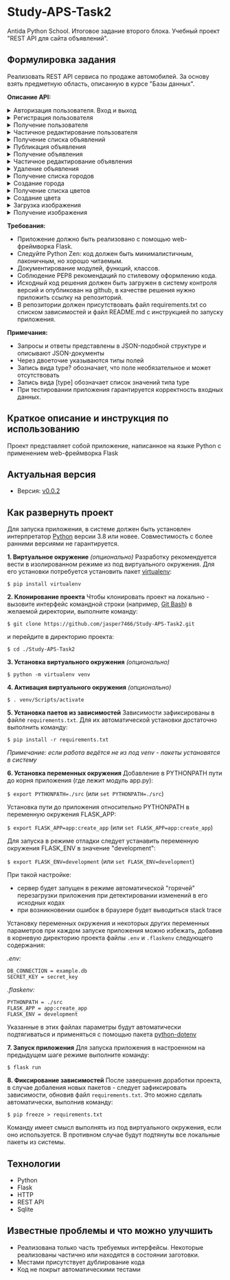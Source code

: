 # Study-APS-Task2
Antida Python School. Итоговое задание второго блока. Учебный проект "REST API для сайта объявлений".

## Формулировка задания

Реализовать REST API сервиса по продаже автомобилей. За основу взять предметную область, описанную в курсе "Базы данных".

**Описание API:**

<details>
  <summary>Авторизация пользователя. Вход и выход</summary>
  
  ```javascript
  POST /auth/login
  ```
  ```javascript
  Request:
  {
    "email": str,
    "password": str
  }
  ```
  ```javascript
  POST /auth/logout
  ```
</details>

<details>
  <summary>Регистрация пользователя</summary>
  
  Поле is_seller показывает, является ли пользователь продавцом. Поля phone, zip_code, city_id, street, home указываются, только если пользователь является продавцом.
  ```javascript
  POST /users
  ```
  ```javascript
  Request:
  {
    "email": str,
    "password": str,
    "first_name": str,
    "last_name": str,
    "is_seller": bool,
    "phone": str?,
    "zip_code": int?,
    "city_id": int?,
    "street": str?,
    "home": str?
  }
  Response:
  {
    "id": int,
    "email": str,
    "first_name": str,
    "last_name": str,
    "is_seller": bool,
    "phone": str?,
    "zip_code": int?,
    "city_id": int?,
    "street": str?,
    "home": str?
  }
  ```
</details>

<details>
  <summary>Получение пользователя</summary>
  Доступно только авторизованным пользователям.
  
  ```javascript
  GET /users/<id>
  ```
  ```javascript
  Response:
  {
    "id": int,
    "email": str,
    "first_name": str,
    "last_name": str,
    "is_seller": bool,
    "phone": str?,
    "zip_code": int?,
    "city_id": int?,
    "street": str?,
    "home": str?
  }
  ```
</details>

<details>
  <summary>Частичное редактирование пользователя</summary>
  Доступно только текущему авторизованному пользователю. Поля phone, zip_code, city_id, street, home указываются, только если пользователь является продавцом. При установке флага is_seller в false должно происходить удаление сущностей продавца.
  
  ```javascript
  PATCH /users/<id>
  ```
  ```javascript
  Request:
  {
    "first_name": str?,
    "last_name": str?,
    "is_seller": bool?,
    "phone": str?,
    "zip_code": int?,
    "city_id": int?,
    "street": str?,
    "home": str?
  }
  Response:
  {
    "id": int,
    "email": str,
    "first_name": str,
    "last_name": str,
    "is_seller": bool,
    "phone": str?,
    "zip_code": int?,
    "city_id": int?,
    "street": str?,
    "home": str?
  }
  ```
</details>

<details>
  <summary>Получение списка объявлений</summary>
  Объявления: все и принадлежащих пользователю. Список можно фильтровать с помощью query string параметров, все параметры необязательные.
  
  ```javascript
  GET /ads
  ```
  ```javascript
  GET /users/<id>/ads
  Query string:
    seller_id: int?
    tags: str?
    make: str?
    model: str?
  Response:
  [
    {
      "id": int,
      "seller_id": int,
      "title": str,
      "date": str,
      "tags:": [str], // Список тегов строками
      "car": {
        "make": str,
        "model": str,
        "colors": [
          {
            "id": int,
            "name": str,
            "hex": str
          }
        ],
        "mileage": int,
        "num_owners": int,
        "reg_number": str,
        "images": [
          {
            "title": str,
            "url": str
          }
        ]
      }
    }
  ]
  ```
</details>

<details>
  <summary>Публикация объявления</summary>
  Доступно только авторизованным пользователям. Доступно только если пользователь является продавцом.
  
  ```javascript
  POST /ads
  ```
  ```javascript
  POST /users/<id>/ads
  ```
  ```javascript
  Request:
  {
    "title": str,
    "tags": [str, ...], // Список тегов строками
    "car": {
      "make": str,
      "model": str,
      "colors": [int], // Список ID цветов
      "mileage": int,
      "num_owners": int?,
      "reg_number": str,
      "images": [
        {
          "title": str,
          "url": str
        }
      ]
    }
  }
  Response:
  [
    {
      "id": int,
      "seller_id": int,
      "title": str,
      "date": str,
      "tags:": [str], // Список тегов строками
      "car": {
        "make": str,
        "model": str,
        "colors": [
          {
            "id": int,
            "name": str,
            "hex": str
          }
        ],
        "mileage": int,
        "num_owners": int,
        "reg_number": str,
        "images": [
          {
            "title": str,
            "url": str
          }
        ]
      }
    }
  ]
  ```
</details>

<details>
  <summary>Получение объявления</summary>
  
  ```javascript
  GET /ads/<id>
  ```
  ```javascript
  Response:
  {
    "id": int,
    "seller_id": int,
    "title": str,
    "date": str,
    "tags:": [str], // Список тегов строками
    "car": {
      "make": str,
      "model": str,
      "colors": [
        {
          "id": int,
          "name": str,
          "hex": str
        }
      ],
      "mileage": int,
      "num_owners": int,
      "reg_number": str,
      "images": [
        {
          "title": str,
          "url": str
        }
      ]
    }
  }
  ```
</details>

<details>
  <summary>Частичное редактирование объявления</summary>
  Доступно только авторизованным пользователям. Может совершать только владелец объявления.
  
  ```javascript
  PATCH /ads/<id>
  ```
  ```javascript
  Request:
  {
    "title": str?,
    "tags": [str]?, // Список тегов строками
    "car": {
      "make": str?,
      "model": str?,
      "colors": [int]?, // Список ID цветов
      "mileage": int?,
      "num_owners": int?,
      "reg_number": str?,
      "images": [
        {
          "title": str,
          "url": str
        }
      ]?
    }
  }
  ```
</details>

<details>
  <summary>Удаление объявления</summary>
  Доступно только авторизованным пользователям. Может совершать только владелец объявления.
  
  ```javascript
  DELETE /ads/<id>
  ```
</details>

<details>
  <summary>Получение списка городов</summary>
  
  ```javascript
  GET /cities
  ```
  ```javascript
  Response:
  [
    {
      "id": int,
      "name": str
    }
  ]
  ```
</details>

<details>
  <summary>Создание города</summary>
  При попытке создать уже существующий город (проверка по названию), должен возвращаться существующий объект.
  
  ```javascript
  POST /cities
  ```
  ```javascript
  Request:
  {
    "name": str
  }
  Response:
  {
    "id": int,
    "name": str
  }
  ```
</details>

<details>
  <summary>Получение списка цветов</summary>
  Доступно только авторизованным пользователям. Доступно только если пользователь является продавцом.
  
  ```javascript
  GET /colors
  ```
  ```javascript
  Response:
  [
    {
      "id": int,
      "name": str,
      "hex": str
    }
  ]
  ```
</details>

<details>
  <summary>Создание цвета</summary>
  Доступно только авторизованным пользователям. Доступно только если пользователь является продавцом. При попытке создать уже существующий цвет (проверка по названию), должен возвращаться существующий объект.
  
  ```javascript
  POST /colors
  ```
  ```javascript
  Request:
  {
    "name": str,
    "hex": str
  }
  Response:
  {
    "id": int,
    "name": str,
    "hex": str
  }
  ```
</details>

<details>
  <summary>Загрузка изображения</summary>
  Доступно только авторизованным пользователям. Доступно только если пользователь является продавцом.
  
  ```javascript
  POST /images
  ```
  ```javascript
  Request:
    файл изображения в поле формы file
  Response:
  {
    "url": str
  }
  ```
</details>

<details>
  <summary>Получение изображения</summary>
  
  ```javascript
  GET /images/<name>
  ```
  ```javascript
  Response:
    файл изображения
  ```
</details>

**Требования:**

- Приложение должно быть реализовано с помощью web-фреймворка Flask.
- Следуйте Python Zen: код должен быть минималистичным, лаконичным, но хорошо читаемым.
- Документирование модулей, функций, классов.
- Соблюдение PEP8 рекомендаций по стилевому оформлению кода.
- Исходный код решения должен быть загружен в систему контроля версий и опубликован на github, в качестве решения нужно приложить ссылку на репозиторий.
- В репозитории должен присутствовать файл requirements.txt со списком зависимостей и файл README.md с инструкцией по запуску приложения.

**Примечания:**

- Запросы и ответы представлены в JSON-подобной структуре и описывают JSON-документы
- Через двоеточие указываются типы полей
- Запись вида type? обозначает, что поле необязательное и может отсутствовать
- Запись вида [type] обозначает список значений типа type
- При тестировании приложения гарантируется корректность входных данных.

## Краткое описание и инструкция по использованию

Проект представляет собой приложение, написанное на языке Python с применением web-фреймворка Flask

## Актуальная версия

 - Версия: [v0.0.2](https://github.com/jasper7466/Study-APS-Task2/tree/v0.0.2)

## Как развернуть проект

Для запуска приложения, в системе должен быть установлен интерпретатор [Python](https://www.python.org/downloads/) версии 3.8 или новее. Совместимость с более ранними версиями не гарантируется.

**1. Виртуальное окружение** *(опционально)*
Разработку рекомендуется вести в изолированном режиме из под виртуального окружения. Для его установки потребуется установить пакет [virtualenv](https://pypi.org/project/virtualenv/):

`$ pip install virtualenv`

**2. Клонирование проекта**
Чтобы клонировать проект на локально - вызовите интерфейс командной строки (например, [Git Bash](https://gitforwindows.org)) в желаемой директории, выполните команду:

`$ git clone https://github.com/jasper7466/Study-APS-Task2.git`

и перейдите в директорию проекта:

`$ cd ./Study-APS-Task2`

**3. Установка виртуального окружения** *(опционально)*

`$ python -m virtualenv venv`

**4. Активация виртуального окружения** *(опционально)*

`$ . venv/Scripts/activate`

**5. Установка паетов из зависимостей**
Зависимости зафиксированы в файле `requirements.txt`. Для их автоматической установки достаточно выполнить команду:

`$ pip install -r requirements.txt`

*Примечание: если работа ведётся не из под venv - пакеты установятся в систему*

**6. Установка переменных окружения** 
Добавление в PYTHONPATH пути до корня приложения (где лежит модуль app.py):

`$ export PYTHONPATH=./src` (или `set PYTHONPATH=./src`)

Установка пути до приложения относительно PYTHONPATH в переменную окружения FLASK_APP:

`$ export FLASK_APP=app:create_app` (или `set FLASK_APP=app:create_app`)

Для запуска в режиме отладки следует устанавить переменную окружения FLASK_ENV в значение "development":

`$ export FLASK_ENV=development` (или `set FLASK_ENV=development`)

При такой настройке:
- сервер будет запущен в режиме автоматической "горячей" перезагрузки приложения при детектировании изменений в его исходных кодах
- при возникновении ошибок в браузере будет выводиться stack trace

Установку переменных окружения и некоторых других переменных параметров при каждом запуске приложения можно избежать, добавив в корневую директорию проекта файлы `.env` и `.flaskenv` следующего содержания:

*.env:*
```
DB_CONNECTION = example.db
SECRET_KEY = secret_key
```

*.flaskenv:*
```
PYTHONPATH = ./src
FLASK_APP = app:create_app
FLASK_ENV = development
```

Указанные в этих файлах параметры будут автоматически подтягиваться и применяться с помощью пакета [python-dotenv](https://pypi.org/project/python-dotenv/)

**7. Запуск приложения**
Для запуска приложения в настроенном на предыдущем шаге режиме выполните команду:

`$ flask run`

**8. Фиксирование зависимостей**
После завершения доработки проекта, в случае добаления новых пакетов - следует зафиксировать зависимости, обновив файл `requirements.txt`. Это можно сделать автоматически, выполнив команду:

`$ pip freeze > requirements.txt`

Команду имеет смысл выполнять из под виртуального окружения, если оно используется. В противном случае будут подтянуты все локальные пакеты из системы.

## Технологии

 - Python
 - Flask
 - HTTP
 - REST API
 - Sqlite

## Известные проблемы и что можно улучшить

- Реализована только часть требуемых интерфейсы. Некоторые реализованы частично или находятся в состоянии заготовки.
- Местами присутствует дублирование кода
- Код не покрыт автоматическими тестами